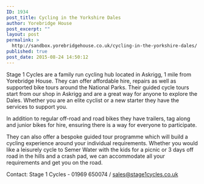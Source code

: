 ```yaml
---
ID: 1934
post_title: Cycling in the Yorkshire Dales
author: Yorebridge House
post_excerpt: ""
layout: post
permalink: >
  http://sandbox.yorebridgehouse.co.uk/cycling-in-the-yorkshire-dales/
published: true
post_date: 2015-08-24 14:50:12
---
```

Stage 1 Cycles are a family run cycling hub located in Askrigg, 1 mile from Yorebridge House. They can offer affordable hire, repairs as well as supported bike tours around the National Parks. Their guided cycle tours start from our shop in Askrigg and are a great way for anyone to explore the Dales. Whether you are an elite cyclist or a new starter they have the services to support you.

In addition to regular off-road and road bikes they have trailers, tag along and junior bikes for hire, ensuring there is a way for everyone to participate. 

They can also offer a bespoke guided tour programme which will build a cycling experience around your individual requirements. Whether you would like a leisurely cycle to Semer Water with the kids for a picnic or 3 days off road in the hills and a crash pad, we can accommodate all your requirements and get you on the road.

Contact:
Stage 1 Cycles - 01969 650074 / sales@stage1cycles.co.uk